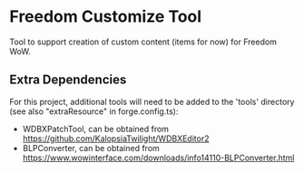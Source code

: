 # Freedom Customize Tool

Tool to support creation of custom content (items for now) for Freedom WoW.

## Extra Dependencies 
For this project, additional tools will need to be added to the 'tools' directory (see also "extraResource" in forge.config.ts):
 * WDBXPatchTool, can be obtained from https://github.com/KalopsiaTwilight/WDBXEditor2
 * BLPConverter, can be obtained from https://www.wowinterface.com/downloads/info14110-BLPConverter.html